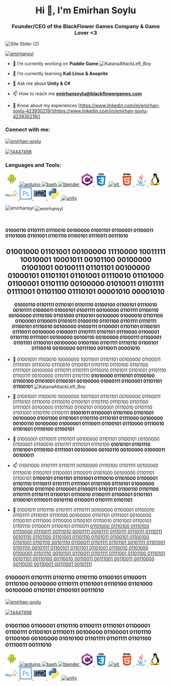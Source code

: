 <h1 align="center">Hi 👋, I'm Emirhan Soylu</h1>
<h3 align="center">Founder/CEO of the BlackFlower Games Company & Game Lover <3</h3>
  
  ![Site Slider (2)](https://user-images.githubusercontent.com/61618968/162619599-11eb9958-c032-45da-bcca-90eb184d574f.gif)

  
<p align="left"> <a href="https://github.com/ryo-ma/github-profile-trophy"><img src="https://github-profile-trophy.vercel.app/?username=emirhansyl" alt="emirhansyl"/></a> </p>

- 🔭 I’m currently working on **Puddie Game** 
![KatanaAttackLeft_Boy](https://user-images.githubusercontent.com/61618968/162619794-f96ff008-dde0-434c-9b25-1522d6f03414.gif)

- 🌱 I’m currently learning **Kali Linux & Aseprite** 

- 💬 Ask me about **Unity & C#**

- 📫 How to reach me **emirhansoylu@blackflowergames.com**

- 📄 Know about my experiences [https://www.linkedin.com/in/emirhan-soylu-423930219/](https://www.linkedin.com/in/emirhan-soylu-423930219/)

<h3 align="left">Connect with me:</h3>
<p align="left">
<a href="https://linkedin.com/in/emirhan-soylu-423930219" target="blank"><img align="center" src="https://raw.githubusercontent.com/rahuldkjain/github-profile-readme-generator/master/src/images/icons/Social/linked-in-alt.svg" alt="emirhan-soylu" height="30" width="40" /></a>

<a href="https://stackoverflow.com/users/14447498" target="blank"><img align="center" src="https://raw.githubusercontent.com/rahuldkjain/github-profile-readme-generator/master/src/images/icons/Social/stack-overflow.svg" alt="14447498" height="30" width="40" /></a>
</p>

<h3 align="left">Languages and Tools:</h3>
<p align="left"> <a href="https://developer.android.com" target="_blank" rel="noreferrer"> <img src="https://raw.githubusercontent.com/devicons/devicon/master/icons/android/android-original-wordmark.svg" alt="android" width="40" height="40"/> </a> <a href="https://www.arduino.cc/" target="_blank" rel="noreferrer"> <img src="https://cdn.worldvectorlogo.com/logos/arduino-1.svg" alt="arduino" width="40" height="40"/> </a> <a href="https://www.gnu.org/software/bash/" target="_blank" rel="noreferrer"> <img src="https://www.vectorlogo.zone/logos/gnu_bash/gnu_bash-icon.svg" alt="bash" width="40" height="40"/> </a> <a href="https://www.blender.org/" target="_blank" rel="noreferrer"> <img src="https://download.blender.org/branding/community/blender_community_badge_white.svg" alt="blender" width="40" height="40"/> </a> <a href="https://www.w3schools.com/cs/" target="_blank" rel="noreferrer"> <img src="https://raw.githubusercontent.com/devicons/devicon/master/icons/csharp/csharp-original.svg" alt="csharp" width="40" height="40"/> </a> <a href="https://www.w3schools.com/css/" target="_blank" rel="noreferrer"> <img src="https://raw.githubusercontent.com/devicons/devicon/master/icons/css3/css3-original-wordmark.svg" alt="css3" width="40" height="40"/> </a> <a href="https://git-scm.com/" target="_blank" rel="noreferrer"> <img src="https://www.vectorlogo.zone/logos/git-scm/git-scm-icon.svg" alt="git" width="40" height="40"/> </a> <a href="https://www.w3.org/html/" target="_blank" rel="noreferrer"> <img src="https://raw.githubusercontent.com/devicons/devicon/master/icons/html5/html5-original-wordmark.svg" alt="html5" width="40" height="40"/> </a> <a href="https://www.java.com" target="_blank" rel="noreferrer"> <img src="https://raw.githubusercontent.com/devicons/devicon/master/icons/java/java-original.svg" alt="java" width="40" height="40"/> </a> <a href="https://www.linux.org/" target="_blank" rel="noreferrer"> <img src="https://raw.githubusercontent.com/devicons/devicon/master/icons/linux/linux-original.svg" alt="linux" width="40" height="40"/> </a> <a href="https://www.mysql.com/" target="_blank" rel="noreferrer"> <img src="https://raw.githubusercontent.com/devicons/devicon/master/icons/mysql/mysql-original-wordmark.svg" alt="mysql" width="40" height="40"/> </a> <a href="https://www.photoshop.com/en" target="_blank" rel="noreferrer"> <img src="https://raw.githubusercontent.com/devicons/devicon/master/icons/photoshop/photoshop-line.svg" alt="photoshop" width="40" height="40"/> </a> <a href="https://www.php.net" target="_blank" rel="noreferrer"> <img src="https://raw.githubusercontent.com/devicons/devicon/master/icons/php/php-original.svg" alt="php" width="40" height="40"/> </a> <a href="https://www.python.org" target="_blank" rel="noreferrer"> <img src="https://raw.githubusercontent.com/devicons/devicon/master/icons/python/python-original.svg" alt="python" width="40" height="40"/> </a> <a href="https://unity.com/" target="_blank" rel="noreferrer"> <img src="https://www.vectorlogo.zone/logos/unity3d/unity3d-icon.svg" alt="unity" width="40" height="40"/> </a> </p>

<p><img align="left" src="https://github-readme-stats.vercel.app/api/top-langs?username=emirhansyl&show_icons=true&locale=en&layout=compact" alt="emirhansyl" /></p>

<p>&nbsp;<img align="center" src="https://github-readme-stats.vercel.app/api?username=emirhansyl&show_icons=true&locale=en" alt="emirhansyl" /></p>

</br>
<h4 align="left">01000110 01101111 01110010 00100000 01001101 01100001 01100011 01101000 01101001 01101110 01100101 01110011 00111010</h4>

<h2 align="center">01001000 01101001 00100000 11110000 10011111 10010001 10001011 00101100 00100000 01001001 00100111 01101101 00100000 01000101 01101101 01101001 01110010 01101000 01100001 01101110 00100000 01010011 01101111 01111001 01101100 01110101 00001010 00001010</h2>
<h4 align="center">01000110 01101111 01110101 01101110 01100100 01100101 01110010 00101111 01000011 01000101 01001111 00100000 01101111 01100110 00100000 01110100 01101000 01100101 00100000 01000010 01101100 01100001 01100011 01101011 01000110 01101100 01101111 01110111 01100101 01110010 00100000 01000111 01100001 01101101 01100101 01110011 00100000 01000011 01101111 01101101 01110000 01100001 01101110 01111001 00100000 00100110 00100000 01000111 01100001 01101101 01100101 00100000 01001100 01101111 01110110 01100101 01110010 00100000 00111100 00110011 00001010</h4>

- 🔭 01001001 11100010 10000000 10011001 01101101 00100000 01100011 01110101 01110010 01110010 01100101 01101110 01110100 01101100 01111001 00100000 01110111 01101111 01110010 01101011 01101001 01101110 01100111 00100000 01101111 01101110 **01010000 01110101 01100100 01100100 01101001 01100101 00100000 01000111 01100001 01101101 01100101** 
![KatanaAttackLeft_Boy](https://user-images.githubusercontent.com/61618968/162619794-f96ff008-dde0-434c-9b25-1522d6f03414.gif)

- 🌱 01001001 11100010 10000000 10011001 01101101 00100000 01100011 01110101 01110010 01110010 01100101 01101110 01110100 01101100 01111001 00100000 01101100 01100101 01100001 01110010 01101110 01101001 01101110 01100111 **01001011 01100001 01101100 01101001 00100000 01001100 01101001 01101110 01110101 01111000 00100000 00100110 00100000 01000001 01110011 01100101 01110000 01110010 01101001 01110100 01100101** 

- 💬 01000001 01110011 01101011 00100000 01101101 01100101 00100000 01100001 01100010 01101111 01110101 01110100 **01010101 01101110 01101001 01110100 01111001 00100000 00100110 00100000 01000011 00100011**

- 📫 01001000 01101111 01110111 00100000 01110100 01101111 00100000 01110010 01100101 01100001 01100011 01101000 00100000 01101101 01100101 **01100101 01101101 01101001 01110010 01101000 01100001 01101110 01110011 01101111 01111001 01101100 01110101 01000000 01100010 01101100 01100001 01100011 01101011 01100110 01101100 01101111 01110111 01100101 01110010 01100111 01100001 01101101 01100101 01110011 00101110 01100011 01101111 01101101**

- 📄 01001011 01101110 01101111 01110111 00100000 01100001 01100010 01101111 01110101 01110100 00100000 01101101 01111001 00100000 01100101 01111000 01110000 01100101 01110010 01101001 01100101 01101110 01100011 01100101 01110011 [01101000 01110100 01110100 01110000 01110011 00111010 00101111 00101111 01110111 01110111 01110111 00101110 01101100 01101001 01101110 01101011 01100101 01100100 01101001 01101110 00101110 01100011 01101111 01101101 00101111 01101001 01101110 00101111 01100101 01101101 01101001 01110010 01101000 01100001 01101110 00101101 01110011 01101111 01111001 01101100 01110101 00101101 00110100 00110010 00110011 00111001 00110011 00110000 00110010 00110001 00111001 00101111](https://www.linkedin.com/in/emirhan-soylu-423930219/)

<h3 align="left">01000011 01101111 01101110 01101110 01100101 01100011 01110100 00100000 01110111 01101001 01110100 01101000 00100000 01101101 01100101 00111010</h3>
<p align="left">
<a href="https://linkedin.com/in/emirhan-soylu-423930219" target="blank"><img align="center" src="https://raw.githubusercontent.com/rahuldkjain/github-profile-readme-generator/master/src/images/icons/Social/linked-in-alt.svg" alt="emirhan-soylu" height="30" width="40" /></a>

<a href="https://stackoverflow.com/users/14447498" target="blank"><img align="center" src="https://raw.githubusercontent.com/rahuldkjain/github-profile-readme-generator/master/src/images/icons/Social/stack-overflow.svg" alt="14447498" height="30" width="40" /></a>
</p>

<h3 align="left">01001100 01100001 01101110 01100111 01110101 01100001 01100111 01100101 01110011 00100000 01100001 01101110 01100100 00100000 01010100 01101111 01101111 01101100 01110011 00111010</h3>
<p align="left"> <a href="https://developer.android.com" target="_blank" rel="noreferrer"> <img src="https://raw.githubusercontent.com/devicons/devicon/master/icons/android/android-original-wordmark.svg" alt="android" width="40" height="40"/> </a> <a href="https://www.arduino.cc/" target="_blank" rel="noreferrer"> <img src="https://cdn.worldvectorlogo.com/logos/arduino-1.svg" alt="arduino" width="40" height="40"/> </a> <a href="https://www.gnu.org/software/bash/" target="_blank" rel="noreferrer"> <img src="https://www.vectorlogo.zone/logos/gnu_bash/gnu_bash-icon.svg" alt="bash" width="40" height="40"/> </a> <a href="https://www.blender.org/" target="_blank" rel="noreferrer"> <img src="https://download.blender.org/branding/community/blender_community_badge_white.svg" alt="blender" width="40" height="40"/> </a> <a href="https://www.w3schools.com/cs/" target="_blank" rel="noreferrer"> <img src="https://raw.githubusercontent.com/devicons/devicon/master/icons/csharp/csharp-original.svg" alt="csharp" width="40" height="40"/> </a> <a href="https://www.w3schools.com/css/" target="_blank" rel="noreferrer"> <img src="https://raw.githubusercontent.com/devicons/devicon/master/icons/css3/css3-original-wordmark.svg" alt="css3" width="40" height="40"/> </a> <a href="https://git-scm.com/" target="_blank" rel="noreferrer"> <img src="https://www.vectorlogo.zone/logos/git-scm/git-scm-icon.svg" alt="git" width="40" height="40"/> </a> <a href="https://www.w3.org/html/" target="_blank" rel="noreferrer"> <img src="https://raw.githubusercontent.com/devicons/devicon/master/icons/html5/html5-original-wordmark.svg" alt="html5" width="40" height="40"/> </a> <a href="https://www.java.com" target="_blank" rel="noreferrer"> <img src="https://raw.githubusercontent.com/devicons/devicon/master/icons/java/java-original.svg" alt="java" width="40" height="40"/> </a> <a href="https://www.linux.org/" target="_blank" rel="noreferrer"> <img src="https://raw.githubusercontent.com/devicons/devicon/master/icons/linux/linux-original.svg" alt="linux" width="40" height="40"/> </a> <a href="https://www.mysql.com/" target="_blank" rel="noreferrer"> <img src="https://raw.githubusercontent.com/devicons/devicon/master/icons/mysql/mysql-original-wordmark.svg" alt="mysql" width="40" height="40"/> </a> <a href="https://www.photoshop.com/en" target="_blank" rel="noreferrer"> <img src="https://raw.githubusercontent.com/devicons/devicon/master/icons/photoshop/photoshop-line.svg" alt="photoshop" width="40" height="40"/> </a> <a href="https://www.php.net" target="_blank" rel="noreferrer"> <img src="https://raw.githubusercontent.com/devicons/devicon/master/icons/php/php-original.svg" alt="php" width="40" height="40"/> </a> <a href="https://www.python.org" target="_blank" rel="noreferrer"> <img src="https://raw.githubusercontent.com/devicons/devicon/master/icons/python/python-original.svg" alt="python" width="40" height="40"/> </a> <a href="https://unity.com/" target="_blank" rel="noreferrer"> <img src="https://www.vectorlogo.zone/logos/unity3d/unity3d-icon.svg" alt="unity" width="40" height="40"/> </a> </p>
